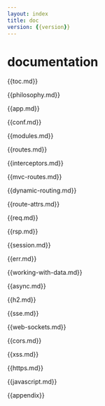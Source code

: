 ```yaml
---
layout: index
title: doc
version: {{version}}
---
```


documentation
=====
{{toc.md}}

{{philosophy.md}}

{{app.md}}

{{conf.md}}

{{modules.md}}

{{routes.md}}

{{interceptors.md}}

{{mvc-routes.md}}

{{dynamic-routing.md}}

{{route-attrs.md}}

{{req.md}}

{{rsp.md}}

{{session.md}}

{{err.md}}

{{working-with-data.md}}

{{async.md}}

{{h2.md}}

{{sse.md}}

{{web-sockets.md}}

{{cors.md}}

{{xss.md}}

{{https.md}}

{{javascript.md}}

{{appendix}}
